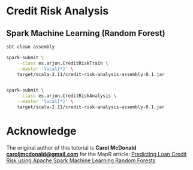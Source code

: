 # Credit Risk Analysis
## Spark Machine Learning (Random Forest) 

```bash
sbt clean assembly

spark-submit \
    --class es.arjon.CreditRiskTrain \
    --master 'local[*]' \
    target/scala-2.11/credit-risk-analysis-assembly-0.1.jar


spark-submit \
    --class es.arjon.CreditRiskAnalysis \
    --master 'local[*]' \
    target/scala-2.11/credit-risk-analysis-assembly-0.1.jar
```

# Acknowledge
The original author of this tutorial is **Carol McDonald <caroljmcdonald@gmail.com>** for the MapR article: [Predicting Loan Credit Risk using Apache Spark Machine Learning Random Forests](https://mapr.com/blog/predicting-loan-credit-risk-using-apache-spark-machine-learning-random-forests/)
